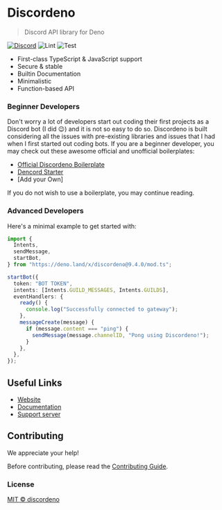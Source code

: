 # Discordeno

> Discord API library for Deno

[![Discord](https://img.shields.io/discord/785384884197392384?color=7289da&logo=discord&logoColor=dark)](https://discord.com/invite/5vBgXk3UcZ)
![Lint](https://github.com/discordeno/discordeno/workflows/Lint/badge.svg)
![Test](https://github.com/discordeno/discordeno/workflows/Test/badge.svg)

- First-class TypeScript & JavaScript support
- Secure & stable
- Builtin Documentation
- Minimalistic
- Function-based API

### Beginner Developers

Don't worry a lot of developers start out coding their first projects as a Discord bot (I did 😉) and it is not so easy to do so. Discordeno is built considering all the issues with pre-existing libraries and issues that I had when I first started out coding bots. 
If you are a beginner developer, you may check out these awesome official and unofficial boilerplates:

- [Official Discordeno Boilerplate](https://github.com/Skillz4Killz/Discordeno-bot-template)
- [Dencord Starter](https://github.com/ayntee/dencord-starter)
- [Add your Own]

If you do not wish to use a boilerplate, you may continue reading.

### Advanced Developers

Here's a minimal example to get started with:

```typescript
import {
  Intents,
  sendMessage,
  startBot,
} from "https://deno.land/x/discordeno@9.4.0/mod.ts";

startBot({
  token: "BOT TOKEN",
  intents: [Intents.GUILD_MESSAGES, Intents.GUILDS],
  eventHandlers: {
    ready() {
      console.log("Successfully connected to gateway");
    },
    messageCreate(message) {
      if (message.content === "ping") {
        sendMessage(message.channelID, "Pong using Discordeno!");
      }
    },
  },
});
```

## Useful Links

- [Website](https://discordeno.mod.land)
- [Documentation](https://doc.deno.land/https/deno.land/x/discordeno/mod.ts)
- [Support server](https://discord.com/invite/5vBgXk3UcZ)

## Contributing

We appreciate your help!

Before contributing, please read the [Contributing Guide](https://github.com/discordeno/discordeno/blob/master/.github/CONTRIBUTING.md).

### License

[MIT © discordeno](https://github.com/discordeno/discordeno/blob/master/LICENSE)

